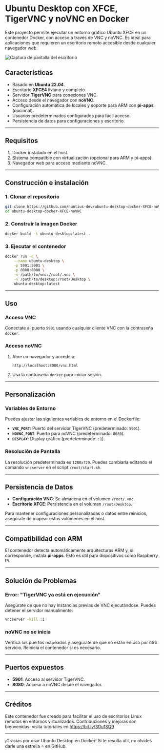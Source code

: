 # Ubuntu Desktop con XFCE, TigerVNC y noVNC en Docker

Este proyecto permite ejecutar un entorno gráfico Ubuntu XFCE en un contenedor Docker, con acceso a través de VNC y noVNC. Es ideal para aplicaciones que requieren un escritorio remoto accesible desde cualquier navegador web.

![Captura de pantalla del escritorio](desktopquemu.png)

## Características

- Basado en **Ubuntu 22.04**.
- Escritorio **XFCE4** liviano y completo.
- Servidor **TigerVNC** para conexiones VNC.
- Acceso desde el navegador con **noVNC**.
- Configuración automática de locales y soporte para ARM con **pi-apps** (opcional).
- Usuarios predeterminados configurados para fácil acceso.
- Persistencia de datos para configuraciones y escritorio.

---

## Requisitos

1. Docker instalado en el host.
2. Sistema compatible con virtualización (opcional para ARM y pi-apps).
3. Navegador web para acceso mediante noVNC.

---

## Construcción e instalación

### 1. Clonar el repositorio

```bash
git clone https://github.com/nuntius-dev/ubuntu-desktop-docker-XFCE-noVNC.git
cd ubuntu-desktop-docker-XFCE-noVNC
```

### 2. Construir la imagen Docker

```bash
docker build -t ubuntu-desktop:latest .
```

### 3. Ejecutar el contenedor

```bash
docker run -d \
    --name ubuntu-desktop \
    -p 5901:5901 \
    -p 8080:8080 \
    -v /path/to/vnc:/root/.vnc \
    -v /path/to/desktop:/root/Desktop \
    ubuntu-desktop:latest
```

---

## Uso

### Acceso VNC

Conéctate al puerto `5901` usando cualquier cliente VNC con la contraseña `docker`.

### Acceso noVNC

1. Abre un navegador y accede a:  
   ```
   http://localhost:8080/vnc.html
   ```
2. Usa la contraseña `docker` para iniciar sesión.

---

## Personalización

### Variables de Entorno

Puedes ajustar las siguientes variables de entorno en el Dockerfile:

- **`VNC_PORT`**: Puerto del servidor TigerVNC (predeterminado: `5901`).
- **`NOVNC_PORT`**: Puerto para noVNC (predeterminado: `8080`).
- **`DISPLAY`**: Display gráfico (predeterminado: `:1`).

### Resolución de Pantalla

La resolución predeterminada es `1280x720`. Puedes cambiarla editando el comando `vncserver` en el script `/root/start.sh`.

---

## Persistencia de Datos

- **Configuración VNC**: Se almacena en el volumen `/root/.vnc`.
- **Escritorio XFCE**: Persistencia en el volumen `/root/Desktop`.

Para mantener configuraciones personalizadas o datos entre reinicios, asegúrate de mapear estos volúmenes en el host.

---

## Compatibilidad con ARM

El contenedor detecta automáticamente arquitecturas ARM y, si corresponde, instala **pi-apps**. Esto es útil para dispositivos como Raspberry Pi.

---

## Solución de Problemas

### Error: "TigerVNC ya está en ejecución"

Asegúrate de que no hay instancias previas de VNC ejecutándose. Puedes detener el servidor manualmente:

```bash
vncserver -kill :1
```

### noVNC no se inicia

Verifica los puertos mapeados y asegúrate de que no están en uso por otro servicio. Reinicia el contenedor si es necesario.

---

## Puertos expuestos

- **5901**: Acceso al servidor TigerVNC.
- **8080**: Acceso a noVNC desde el navegador.

---

## Créditos

Este contenedor fue creado para facilitar el uso de escritorios Linux remotos en entornos virtualizados. Contribuciones y mejoras son bienvenidas.
visita tutoriales en https://bit.ly/3Ou1SQ9

---

¡Gracias por usar Ubuntu Desktop en Docker! Si te resulta útil, no olvides darle una estrella ⭐ en GitHub.
